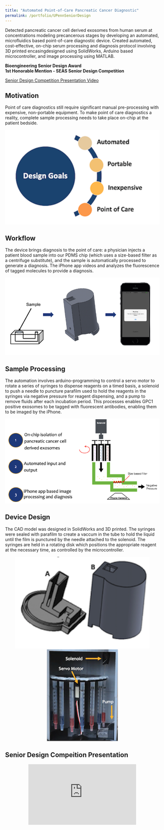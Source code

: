 ```yaml
---
title: "Automated Point-of-Care Pancreatic Cancer Diagnostic"
permalink: /portfolio/UPennSeniorDesign
---
```


Detected pancreatic cancer cell derived exosomes from human serum at concentrations modeling precancerous stages by developing an automated, microfluidics based point-of-care diagnostic device. Created automated, cost-effective, on-chip serum processing and diagnosis protocol involving 3D printed encasingdesigned using SolidWorks, Arduino based microcontroller, and image processing using MATLAB.          

**Bioengineering Senior Design Award**           
**1st Honorable Mention - SEAS Senior Design Competition**                  

[Senior Design Competition Presentation Video](seniorDesignVideo)

## Motivation
Point of care diagnostics still require significant manual pre-processing with expensive, non-portable equipment. To make point of care diagnostics a reality, complete sample processing needs to take place on-chip at the patient bedside. 
<div align="center">
  <img src='/images/seniorDesign/goals.png'>
</div>

## Workflow
The device brings diagnosis to the point of care: a physician injects a patient blood sample into our PDMS chip (which uses a size-based filter as a centrifuge substitute), and the sample is automatically processed to generate a diagnosis. The iPhone app videos and analyzes the fluorescence of tagged molecules to provide a diagnosis.
<div align="center">
  <img src='/images/seniorDesign/workflow.png'>
</div>

## Sample Processing
The automation involves arduino-programming to control a servo motor to rotate a series of syringes to dispense reagents on a timed basis, a solenoid to push a needle to puncture parafilm used to hold the reagents in the syringes via negative pressure for reagent dispensing, and a pump to remove fluids after each incubation period. This processes enables GPC1 positive exosomes to be tagged with fluorescent antibodies, enabling them to be imaged by the iPhone. 
<div align="center">
  <img src='/images/seniorDesign/process.png'>
</div>

## Device Design
The CAD model was designed in SolidWorks and 3D printed. The syringes were sealed with parafilm to create a vaccum in the tube to hold the liquid until the film is punctured by the needle attached to the solenoid. The syringes are held in a rotating disk which positions the appropriate reagent at the necessary time, as controlled by the microcontroller. 
<div align="center">
  <img src='/images/seniorDesign/cadModel.png'>   <img src='/images/seniorDesign/inside.png'>
</div>

<div>
<a name="seniorDesignVideo">

## Senior Design Compeition Presentation
<div align="center">
  <iframe width="352" height="198" src="https://www.youtube.com/embed/NbAuyVjuLLE?start=233" frameborder="0" allow="accelerometer; autoplay; clipboard-write; encrypted-media; gyroscope; picture-in-picture" allowfullscreen></iframe>
</div>

</a>
</div>
